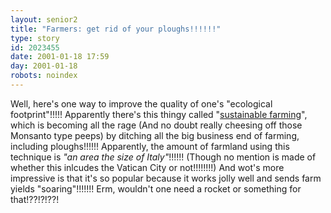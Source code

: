 ```yaml
---
layout: senior2
title: "Farmers: get rid of your ploughs!!!!!!"
type: story
id: 2023455
date: 2001-01-18 17:59
day: 2001-01-18
robots: noindex
---
```

Well, here's one way to improve the quality of one's "ecological footprint"!!!!!     Apparently there's this thingy called "<a href="http://www.newscientist.com/news/news.jsp?id=ns9999325">sustainable     farming</a>", which is becoming all the rage (And no doubt really cheesing     off those Monsanto type peeps) by ditching all the big business end of farming,     including ploughs!!!!!! Apparently, the amount of farmland using this technique     is <i>"an area the size of Italy"</i>!!!!!! (Though no mention is     made of whether this inlcudes the Vatican City or not!!!!!!!!) And wot's more     impressive is that it's so popular because it works jolly well and sends farm     yields "soaring"!!!!!!! Erm, wouldn't one need a rocket or something     for that!??!?!??!
